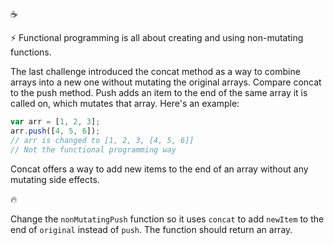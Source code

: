 :coffee:

:zap: Functional programming is all about creating and using non-mutating functions.

The last challenge introduced the concat method as a way to combine arrays into a new one without mutating the original arrays. Compare concat to the push method. Push adds an item to the end of the same array it is called on, which mutates that array. Here's an example:

```js
var arr = [1, 2, 3];
arr.push([4, 5, 6]);
// arr is changed to [1, 2, 3, [4, 5, 6]]
// Not the functional programming way
```

Concat offers a way to add new items to the end of an array without any mutating side effects.

:fire:

Change the `nonMutatingPush` function so it uses `concat` to add `newItem` to the end of `original` instead of `push`. The function should return an array.
